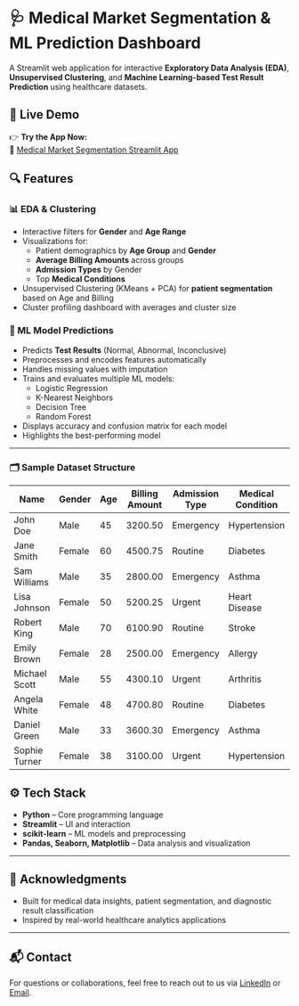 # 🩺 Medical Market Segmentation & ML Prediction Dashboard

A Streamlit web application for interactive **Exploratory Data Analysis (EDA)**, **Unsupervised Clustering**, and **Machine Learning-based Test Result Prediction** using healthcare datasets.

## 🚀 Live Demo

👉 **Try the App Now:**  
🔗 [Medical Market Segmentation Streamlit App](https://medical-market-segmentation-ff9uvi74rde62kjgi4knjg.streamlit.app/)


## 🔍 Features

### 📊 EDA & Clustering
- Interactive filters for **Gender** and **Age Range**
- Visualizations for:
  - Patient demographics by **Age Group** and **Gender**
  - **Average Billing Amounts** across groups
  - **Admission Types** by Gender
  - Top **Medical Conditions**
- Unsupervised Clustering (KMeans + PCA) for **patient segmentation** based on Age and Billing
- Cluster profiling dashboard with averages and cluster size

### 🤖 ML Model Predictions
- Predicts **Test Results** (Normal, Abnormal, Inconclusive)
- Preprocesses and encodes features automatically
- Handles missing values with imputation
- Trains and evaluates multiple ML models:
  - Logistic Regression
  - K-Nearest Neighbors
  - Decision Tree
  - Random Forest
- Displays accuracy and confusion matrix for each model
- Highlights the best-performing model

---
### 🗂 Sample Dataset Structure

| Name           | Gender | Age | Billing Amount | Admission Type | Medical Condition | Test Results | Date of Admission | Discharge Date |
|----------------|--------|-----|----------------|----------------|-------------------|--------------|-------------------|----------------|
| John Doe       | Male   | 45  | 3200.50        | Emergency      | Hypertension      | Normal       | 2023-01-15        | 2023-01-18     |
| Jane Smith     | Female | 60  | 4500.75        | Routine        | Diabetes          | Abnormal     | 2023-02-10        | 2023-02-14     |
| Sam Williams   | Male   | 35  | 2800.00        | Emergency      | Asthma            | Inconclusive | 2023-03-05        | 2023-03-07     |
| Lisa Johnson   | Female | 50  | 5200.25        | Urgent         | Heart Disease     | Normal       | 2023-04-12        | 2023-04-17     |
| Robert King    | Male   | 70  | 6100.90        | Routine        | Stroke            | Abnormal     | 2023-05-01        | 2023-05-06     |
| Emily Brown    | Female | 28  | 2500.00        | Emergency      | Allergy           | Normal       | 2023-06-20        | 2023-06-22     |
| Michael Scott  | Male   | 55  | 4300.10        | Urgent         | Arthritis         | Inconclusive | 2023-07-15        | 2023-07-20     |
| Angela White   | Female | 48  | 4700.80        | Routine        | Diabetes          | Abnormal     | 2023-08-10        | 2023-08-15     |
| Daniel Green   | Male   | 33  | 3600.30        | Emergency      | Asthma            | Normal       | 2023-09-12        | 2023-09-14     |
| Sophie Turner  | Female | 38  | 3100.00        | Urgent         | Hypertension      | Normal       | 2023-10-01        | 2023-10-05     |

## ⚙️ Tech Stack

- **Python** – Core programming language  
- **Streamlit** – UI and interaction  
- **scikit-learn** – ML models and preprocessing  
- **Pandas, Seaborn, Matplotlib** – Data analysis and visualization  

---

## 🙌 Acknowledgments

- Built for medical data insights, patient segmentation, and diagnostic result classification  
- Inspired by real-world healthcare analytics applications  
---
## 📬 Contact

For questions or collaborations, feel free to reach out to us via [LinkedIn](https://www.linkedin.com/in/aniket-gupta-90b49725a/) or [Email](aniket25287@gmail.com).
